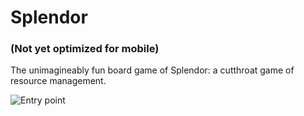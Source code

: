 # Splendor
### (Not yet optimized for mobile)

The unimagineably fun board game of Splendor: a cutthroat game of resource management.

![Entry point](entry.png)
